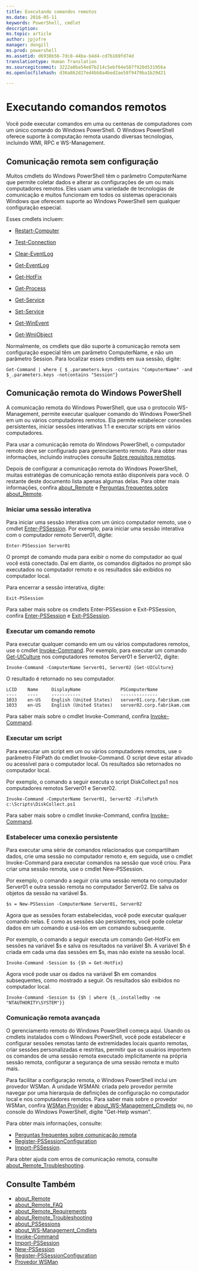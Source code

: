 ```yaml
---
title: Executando comandos remotos
ms.date: 2016-05-11
keywords: PowerShell, cmdlet
description: 
ms.topic: article
author: jpjofre
manager: dongill
ms.prod: powershell
ms.assetid: d6938b56-7dc8-44ba-b4d4-cd7b169fd74d
translationtype: Human Translation
ms.sourcegitcommit: 3222a0ba54e87b214c5ebf64e587f920d531956a
ms.openlocfilehash: d36a862d27ed4bb8a4bed2ae58f9479ba1b29d21

---
```


# Executando comandos remotos
Você pode executar comandos em uma ou centenas de computadores com um único comando do Windows PowerShell. O Windows PowerShell oferece suporte à computação remota usando diversas tecnologias, incluindo WMI, RPC e WS-Management.

## Comunicação remota sem configuração
Muitos cmdlets do Windows PowerShell têm o parâmetro ComputerName que permite coletar dados e alterar as configurações de um ou mais computadores remotos. Eles usam uma variedade de tecnologias de comunicação e muitos funcionam em todos os sistemas operacionais Windows que oferecem suporte ao Windows PowerShell sem qualquer configuração especial.

Esses cmdlets incluem:

-   [Restart-Computer](https://technet.microsoft.com/en-us/library/dd315301.aspx)

-   [Test-Connection](https://technet.microsoft.com/en-us/library/dd315259.aspx)

-   [Clear-EventLog](https://technet.microsoft.com/en-us/library/dd347552.aspx)

-   [Get-EventLog](https://technet.microsoft.com/en-us/library/dd315250.aspx)

-   [Get-HotFix](https://technet.microsoft.com/en-us/library/e1ef636f-5170-4675-b564-199d9ef6f101)

-   [Get-Process](https://technet.microsoft.com/en-us/library/dd347630.aspx)

-   [Get-Service](https://technet.microsoft.com/en-us/library/dd347591.aspx)

-   [Set-Service](https://technet.microsoft.com/en-us/library/dd315324.aspx)

-   [Get-WinEvent](https://technet.microsoft.com/en-us/library/dd315358.aspx)

-   [Get-WmiObject](https://technet.microsoft.com/en-us/library/dd315295.aspx)

Normalmente, os cmdlets que dão suporte à comunicação remota sem configuração especial têm um parâmetro ComputerName, e não um parâmetro Session. Para localizar esses cmdlets em sua sessão, digite:

```
Get-Command | where { $_.parameters.keys -contains "ComputerName" -and $_.parameters.keys -notcontains "Session"}
```

## Comunicação remota do Windows PowerShell
A comunicação remota do Windows PowerShell, que usa o protocolo WS-Management, permite executar qualquer comando do Windows PowerShell em um ou vários computadores remotos. Ela permite estabelecer conexões persistentes, iniciar sessões interativas 1:1 e executar scripts em vários computadores.

Para usar a comunicação remota do Windows PowerShell, o computador remoto deve ser configurado para gerenciamento remoto. Para obter mas informações, incluindo instruções consulte [Sobre requisitos remotos](https://technet.microsoft.com/en-us/library/dd315349.aspx).

Depois de configurar a comunicação remota do Windows PowerShell, muitas estratégias de comunicação remota estão disponíveis para você. O restante deste documento lista apenas algumas delas. Para obter mais informações, confira [about_Remote](https://technet.microsoft.com/en-us/library/dd347744.aspx) e [Perguntas frequentes sobre about_Remote](https://technet.microsoft.com/en-us/library/dd347744.aspx).

### Iniciar uma sessão interativa
Para iniciar uma sessão interativa com um único computador remoto, use o cmdlet [Enter-PSSession](https://technet.microsoft.com/en-us/library/dd315384.aspx). Por exemplo, para iniciar uma sessão interativa com o computador remoto Server01, digite:

```
Enter-PSSession Server01
```

O prompt de comando muda para exibir o nome do computador ao qual você está conectado. Daí em diante, os comandos digitados no prompt são executados no computador remoto e os resultados são exibidos no computador local.

Para encerrar a sessão interativa, digite:

```
Exit-PSSession
```

Para saber mais sobre os cmdlets Enter-PSSession e Exit-PSSession, confira [Enter-PSSession](https://technet.microsoft.com/en-us/library/dd315384.aspx) e [Exit-PSSession](https://technet.microsoft.com/en-us/library/dd315322.aspx).

### Executar um comando remoto
Para executar qualquer comando em um ou vários computadores remotos, use o cmdlet [Invoke-Command](https://technet.microsoft.com/en-us/library/dd347578.aspx).
Por exemplo, para executar um comando [Get-UICulture](https://technet.microsoft.com/en-us/library/dd347742.aspx) nos computadores remotos Server01 e Server02, digite:

```
Invoke-Command -ComputerName Server01, Server02 {Get-UICulture}
```

O resultado é retornado no seu computador.

```
LCID    Name     DisplayName               PSComputerName
----    ----     -----------               --------------
1033    en-US    English (United States)   server01.corp.fabrikam.com
1033    en-US    English (United States)   server02.corp.fabrikam.com
```

Para saber mais sobre o cmdlet Invoke-Command, confira [Invoke-Command](https://technet.microsoft.com/en-us/library/22fd98ba-1874-492e-95a5-c069467b8462).

### Executar um script
Para executar um script em um ou vários computadores remotos, use o parâmetro FilePath do cmdlet Invoke-Command. O script deve estar ativado ou acessível para o computador local. Os resultados são retornados no computador local.

Por exemplo, o comando a seguir executa o script DiskCollect.ps1 nos computadores remotos Server01 e Server02.

```
Invoke-Command -ComputerName Server01, Server02 -FilePath c:\Scripts\DiskCollect.ps1
```

Para saber mais sobre o cmdlet Invoke-Command, confira [Invoke-Command](https://technet.microsoft.com/en-us/library/dd347578.aspx).

### Estabelecer uma conexão persistente
Para executar uma série de comandos relacionados que compartilham dados, crie uma sessão no computador remoto e, em seguida, use o cmdlet Invoke-Command para executar comandos na sessão que você criou. Para criar uma sessão remota, use o cmdlet New-PSSession.

Por exemplo, o comando a seguir cria uma sessão remota no computador Server01 e outra sessão remota no computador Server02. Ele salva os objetos da sessão na variável $s.

```
$s = New-PSSession -ComputerName Server01, Server02
```

Agora que as sessões foram estabelecidas, você pode executar qualquer comando nelas. E como as sessões são persistentes, você pode coletar dados em um comando e usá-los em um comando subsequente.

Por exemplo, o comando a seguir executa um comando Get-HotFix em sessões na variável $s e salva os resultados na variável $h. A variável $h é criada em cada uma das sessões em $s, mas não existe na sessão local.

```
Invoke-Command -Session $s {$h = Get-HotFix}
```

Agora você pode usar os dados na variável $h em comandos subsequentes, como mostrado a seguir. Os resultados são exibidos no computador local.

```
Invoke-Command -Session $s {$h | where {$_.installedby -ne "NTAUTHORITY\SYSTEM"}}
```

### Comunicação remota avançada
O gerenciamento remoto do Windows PowerShell começa aqui. Usando os cmdlets instalados com o Windows PowerShell, você pode estabelecer e configurar sessões remotas tanto de extremidades locais quanto remotas, criar sessões personalizadas e restritas, permitir que os usuários importem os comandos de uma sessão remota executado implicitamente na própria sessão remota, configurar a segurança de uma sessão remota e muito mais.

Para facilitar a configuração remota, o Windows PowerShell inclui um provedor WSMan. A unidade WSMAN: criada pelo provedor permite navegar por uma hierarquia de definições de configuração no computador local e nos computadores remotos.
Para saber mais sobre o provedor WSMan, confira [WSMan Provider](https://technet.microsoft.com/en-us/library/dd819476.aspx) e   [about_WS-Management_Cmdlets](https://technet.microsoft.com/en-us/library/dd819481.aspx) ou, no console do Windows PowerShell, digite "Get-Help wsman".

Para obter mais informações, consulte:
- [Perguntas frequentes sobre comunicação remota](https://technet.microsoft.com/en-us/library/dd315359.aspx)
- [Register-PSSessionConfiguration](https://technet.microsoft.com/en-us/library/dd819496.aspx)
- [Import-PSSession](https://technet.microsoft.com/en-us/library/dd347575.aspx). 

Para obter ajuda com erros de comunicação remota, consulte [about_Remote_Troubleshooting](https://technet.microsoft.com/en-us/library/dd347642.aspx).

## Consulte Também
- [about_Remote](https://technet.microsoft.com/en-us/library/9b4a5c87-9162-4adf-bdfe-fbc80b9b8970)
- [about_Remote_FAQ](https://technet.microsoft.com/en-us/library/e23702fd-9415-4a98-9975-390a4d3adc42)
- [about_Remote_Requirements](https://technet.microsoft.com/en-us/library/da213949-134c-4741-b307-81f4492ba1bd)
- [about_Remote_Troubleshooting](https://technet.microsoft.com/en-us/library/2f890148-8578-49ed-85ea-79a489dd6317)
- [about_PSSessions](https://technet.microsoft.com/en-us/library/7a9b4e0e-fa1b-47b0-92f6-6e2995d70acb)
- [about_WS-Management_Cmdlets](https://technet.microsoft.com/en-us/library/6ed3370a-ea10-45a5-9493-696aeace27ed)
- [Invoke-Command](https://technet.microsoft.com/en-us/library/22fd98ba-1874-492e-95a5-c069467b8462)
- [Import-PSSession](https://technet.microsoft.com/en-us/library/048c115e-a6fb-4e0d-8cea-c5ca24630c9d)
- [New-PSSession](https://technet.microsoft.com/en-us/library/59452f12-a11d-4558-99ea-e6ca6ad5ffd3)
- [Register-PSSessionConfiguration](https://technet.microsoft.com/en-us/library/af68867a-d201-4b19-a1de-594015ed8a25)
- [Provedor WSMan](https://technet.microsoft.com/en-us/library/66fe1241-e08f-49ca-832f-a84c33ca8735)




<!--HONumber=Aug16_HO4-->



